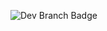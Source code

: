 ![Dev Branch Badge](https://img.shields.io/github/checks-status/AstralEUD/DC_Enemy_Assault_2021/main?color=009900&logoColor=009900&style=for-the-badge)
